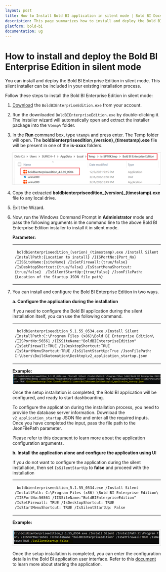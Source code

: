 ```yaml
---
layout: post
title: How to Install Bold BI application in silent mode | Bold BI Docs
description: This page summarizes how to install and deploy the Bold BI Enterprise Edition installer in silent mode.
platform: bold-bi
documentation: ug
---
```


# How to install and deploy the Bold BI Enterprise Edition in silent mode

You can install and deploy the Bold BI Enterprise Edition in silent mode. This silent installer can be included in your existing installation process.

Follow these steps to install the Bold BI Enterprise Edition in silent mode:

1. [Download](/deploying-bold-bi/overview/#registration-and-download) the `BoldBIEnterpriseEdition.exe` from your account. 

2. Run the downloaded `BoldBIEnterpriseEdition.exe` by double-clicking it. The installer wizard will automatically open and extract the installer package into the `%temp%` folder.

3. In the **Run** command box, type `%temp%` and press enter. The Temp folder will open. The **boldbienterpriseedition_(version)_(timestamp).exe** file will be present in one of the **is-xxxx** folders.

    ![Temp Location](/static/assets/faq/images/temp-location.png)

4. Copy the extracted **boldbienterpriseedition_(version)_(timestamp).exe** file to any local drive.

5. Exit the Wizard.

6. Now, run the Windows Command Prompt in **Administrator** mode and pass the following arguments in the command line to the above Bold BI Enterprise Edition installer to install it in silent mode.

    **Parameter:**

    <table>
   <tr><td>               
                
        boldbienterpriseedition_(verion)_(timestamp).exe /Install Silent /InstallPath:{Location to install} /IISPortNo:{Port_No} /IISSiteName:{siteName} /IsSetFirewall:{true/false} /IsDesktopShortcut:{true/false} /IsStartMenuShortcut: {true/false}  /IsSilentStartUp:{true/false} /JsonFilePath:{Location of the Startup JSON file path}
   </td></tr>
   </table>

7. You can install and configure the Bold BI Enterprise Edition in two ways.

    **a. Configure the application during the installation**

    If you need to configure the Bold BI application during the silent installation itself, you can use the following command.

     <table>
   <tr><td>               
                
        boldbienterpriseedition_5.1.55_0534.exe /Install Silent /InstallPath:C:\Program Files (x86)\Bold BI Enterprise Edition\ /IISPortNo:56561 /IISSiteName:"BoldBIEnterpriseEdition" /IsSetFirewall:TRUE /IsDesktopShortcut:TRUE /IsStartMenuShortcut:TRUE /IsSilentStartUp:True /JsonFilePath: C:\Users\BuildAutomation\Desktop\v2_application_startup.json
   </td></tr>
   </table>

   **Example:**
   ![Run Command with Parameters](/static/assets/faq/images/run-command-with-parameters.png)

   Once the setup installation is completed, the Bold BI application will be configured, and ready to start dashboarding. 

   To configure the application during the installation process, you need to provide the database server information. Download the `v2_application_startup` JSON file and enter all the required inputs. Once you have completed the input, pass the file path to the JsonFilePath parameter.

   Please refer to this [document](/site-administration/api-reference/v2.0/api-reference) to learn more about the application configuration arguments.

   **b. Install the application alone and configure the application using UI**

    If you do not want to configure the application during the silent installation, then set `IsSilentStartUp` to **false** and proceed with the installation

    <table>
   <tr><td>   
          
        boldbienterpriseedition_5.1.55_0534.exe /Install Silent /InstallPath: C:\Program Files (x86) \Bold BI Enterprise Edition\ /IISPortNo:56561 /IISSiteName:"BoldBIEnterpriseEdition" /IsSetFirewall: TRUE /IsDesktopShortcut: TRUE /IsStartMenuShortcut: TRUE /IsSilentStartUp: False
   </td></tr>
   </table>

   **Example:**

   ![Slient Start Up False](/static/assets/faq/images/silen-start-up-false.png)

   Once the setup installation is completed, you can enter the configuration details in the Bold BI application user interface. Refer to this [document](/application-startup/latest/) to learn more about starting the application.